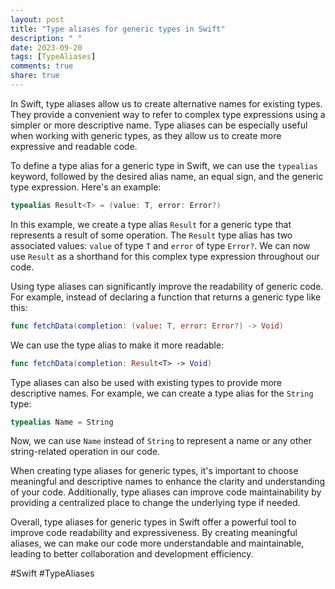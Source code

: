 ```yaml
---
layout: post
title: "Type aliases for generic types in Swift"
description: " "
date: 2023-09-20
tags: [TypeAliases]
comments: true
share: true
---
```


In Swift, type aliases allow us to create alternative names for existing types. They provide a convenient way to refer to complex type expressions using a simpler or more descriptive name. Type aliases can be especially useful when working with generic types, as they allow us to create more expressive and readable code.

To define a type alias for a generic type in Swift, we can use the `typealias` keyword, followed by the desired alias name, an equal sign, and the generic type expression. Here's an example:

```swift
typealias Result<T> = (value: T, error: Error?)
```

In this example, we create a type alias `Result` for a generic type that represents a result of some operation. The `Result` type alias has two associated values: `value` of type `T` and `error` of type `Error?`. We can now use `Result` as a shorthand for this complex type expression throughout our code.

Using type aliases can significantly improve the readability of generic code. For example, instead of declaring a function that returns a generic type like this:

```swift
func fetchData(completion: (value: T, error: Error?) -> Void)
```

We can use the type alias to make it more readable:

```swift
func fetchData(completion: Result<T> -> Void)
```

Type aliases can also be used with existing types to provide more descriptive names. For example, we can create a type alias for the `String` type:

```swift
typealias Name = String
```

Now, we can use `Name` instead of `String` to represent a name or any other string-related operation in our code.

When creating type aliases for generic types, it's important to choose meaningful and descriptive names to enhance the clarity and understanding of your code. Additionally, type aliases can improve code maintainability by providing a centralized place to change the underlying type if needed.

Overall, type aliases for generic types in Swift offer a powerful tool to improve code readability and expressiveness. By creating meaningful aliases, we can make our code more understandable and maintainable, leading to better collaboration and development efficiency.

#Swift #TypeAliases